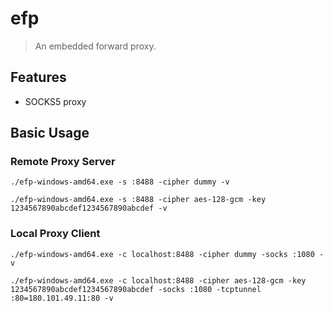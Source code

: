 # efp

> An embedded forward proxy.

## Features

- SOCKS5 proxy

## Basic Usage

### Remote Proxy Server

```shell
./efp-windows-amd64.exe -s :8488 -cipher dummy -v
```

```shell
./efp-windows-amd64.exe -s :8488 -cipher aes-128-gcm -key 1234567890abcdef1234567890abcdef -v
```

### Local Proxy Client

```shell
./efp-windows-amd64.exe -c localhost:8488 -cipher dummy -socks :1080 -v
```

```shell
./efp-windows-amd64.exe -c localhost:8488 -cipher aes-128-gcm -key 1234567890abcdef1234567890abcdef -socks :1080 -tcptunnel :80=180.101.49.11:80 -v
```
